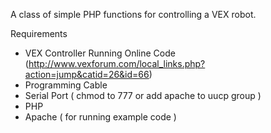 A class of simple PHP functions for controlling a VEX robot.

Requirements

* VEX Controller Running Online Code (http://www.vexforum.com/local_links.php?action=jump&catid=26&id=66)
* Programming Cable
* Serial Port ( chmod to 777 or add apache to uucp group )
* PHP
* Apache ( for running example code )
